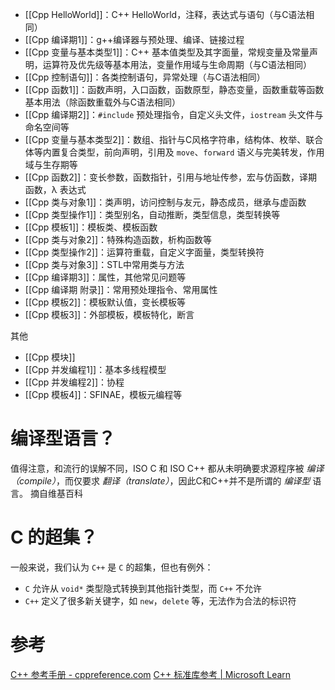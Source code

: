 - [[Cpp HelloWorld]]：C++ HelloWorld，注释，表达式与语句（与C语法相同）
- [[Cpp 编译期1]]：g++编译器与预处理、编译、链接过程
- [[Cpp 变量与基本类型1]]：C++ 基本值类型及其字面量，常规变量及常量声明，运算符及优先级等基本用法，变量作用域与生命周期（与C语法相同）
- [[Cpp 控制语句]]：各类控制语句，异常处理（与C语法相同）
- [[Cpp 函数1]]：函数声明，入口函数，函数原型，静态变量，函数重载等函数基本用法（除函数重载外与C语法相同）
- [[Cpp 编译期2]]：`#include` 预处理指令，自定义头文件，`iostream` 头文件与命名空间等
- [[Cpp 变量与基本类型2]]：数组、指针与C风格字符串，结构体、枚举、联合体等内置复合类型，前向声明，引用及 `move`、`forward` 语义与完美转发，作用域与生存期等
- [[Cpp 函数2]]：变长参数，函数指针，引用与地址传参，宏与仿函数，译期函数，λ 表达式
- [[Cpp 类与对象1]]：类声明，访问控制与友元，静态成员，继承与虚函数
- [[Cpp 类型操作1]]：类型别名，自动推断，类型信息，类型转换等
- [[Cpp 模板1]]：模板类、模板函数
- [[Cpp 类与对象2]]：特殊构造函数，析构函数等
- [[Cpp 类型操作2]]：运算符重载，自定义字面量，类型转换符
- [[Cpp 类与对象3]]：STL中常用类与方法
- [[Cpp 编译期3]]：属性，其他常见问题等
- [[Cpp 编译期 附录]]：常用预处理指令、常用属性
- [[Cpp 模板2]]：模板默认值，变长模板等
- [[Cpp 模板3]]：外部模板，模板特化，断言

其他
- [[Cpp 模块]]
- [[Cpp 并发编程1]]：基本多线程模型
- [[Cpp 并发编程2]]：协程
- [[Cpp 模板4]]：SFINAE，模板元编程等

# 编译型语言？

值得注意，和流行的误解不同，ISO C 和 ISO C++ 都从未明确要求源程序被 _编译（compile）_，而仅要求 _翻译（translate）_，因此C和C++并不是所谓的 _编译型_ 语言。 摘自维基百科

# C 的超集？

一般来说，我们认为 `C++` 是 `C` 的超集，但也有例外：
- `C` 允许从 `void*` 类型隐式转换到其他指针类型，而 `C++` 不允许
- `C++` 定义了很多新关键字，如 `new`，`delete` 等，无法作为合法的标识符

# 参考

[C++ 参考手册 - cppreference.com](https://zh.cppreference.com/w/cpp)
[C++ 标准库参考 | Microsoft Learn](https://learn.microsoft.com/zh-cn/cpp/standard-library/cpp-standard-library-reference?view=msvc-170)